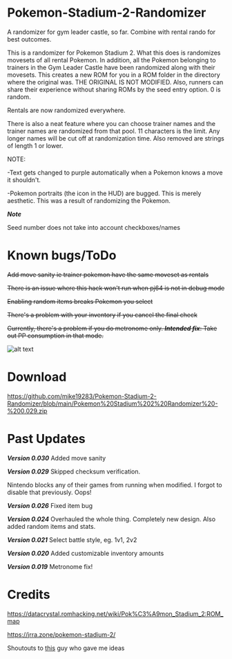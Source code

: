 # Pokemon-Stadium-2-Randomizer
A randomizer for gym leader castle, so far. Combine with rental rando for best outcomes.

This is a randomizer for Pokemon Stadium 2. What this does is randomizes movesets of all rental Pokemon. In addition, all the Pokemon belonging to trainers in the Gym Leader Castle have been randomized along with their movesets. This creates a new ROM for you in a ROM folder in the directory where the original was. THE ORIGINAL IS NOT MODIFIED. Also, runners can share their experience without sharing ROMs by the seed entry option. 0 is random.

Rentals are now randomized everywhere.

There is also a neat feature where you can choose trainer names and the trainer names are randomized from that pool. 11 characters is the limit. Any longer names will be cut off at randomization time. Also removed are strings of length 1 or lower.

NOTE:

-Text gets changed to purple automatically when a Pokemon knows a move it shouldn't.

-Pokemon portraits (the icon in the HUD) are bugged. This is merely aesthetic. This was a result of randomizing the Pokemon.

***Note***

Seed number does not take into account checkboxes/names

# Known bugs/ToDo

~~Add move sanity ie trainer pokemon have the same moveset as rentals~~

~~There is an issue where this hack won't run when pj64 is not in debug mode~~

~~Enabling random items breaks Pokemon you select~~

~~There's a problem with your inventory if you cancel the final check~~

~~Currently, there's a problem if you do metronome only. ***Intended fix***: Take out PP consumption in that mode.~~

![alt text](https://i.imgur.com/qbtVVda.png)

# Download
https://github.com/mike19283/Pokemon-Stadium-2-Randomizer/blob/main/Pokemon%20Stadium%202%20Randomizer%20-%200.029.zip

# Past Updates

***Version 0.030***
Added move sanity

***Version 0.029***
Skipped checksum verification.

Nintendo blocks any of their games from running when modified. I forgot to disable that previously. Oops!

***Version 0.026***
Fixed item bug

***Version 0.024***
Overhauled the whole thing. Completely new design. Also added random items and stats.

***Version 0.021***
Select battle style, eg. 1v1, 2v2

***Version 0.020***
Added customizable inventory amounts

***Version 0.019***
Metronome fix!

# Credits

https://datacrystal.romhacking.net/wiki/Pok%C3%A9mon_Stadium_2:ROM_map

https://jrra.zone/pokemon-stadium-2/

Shoutouts to [this](https://github.com/Dunstklinge/Stadium_2_Randomizer) guy who gave me ideas
